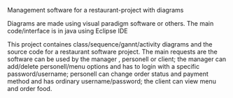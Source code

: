 Management software for a restaurant-project with diagrams

Diagrams are made using visual paradigm software or others.
The main code/interface is in java using Eclipse IDE 

This project containes class/sequence/gannt/activity diagrams and the source code for a restaurant software project. The main requests are the software can be used by the manager , personell or client; the manager can add/delete personell/menu options and has to login with a specific password/username; personell can change order status and payment method and has ordinary username/password; the client can view menu and order food.


